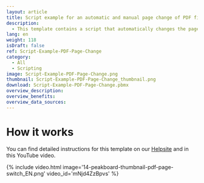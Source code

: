 ```yaml
---
layout: article
title: Script example for an automatic and manual page change of PDF files
description: 
  - This template contains a script that automatically changes the pages of a PDF control. In addition, the pages can also be changed back and forth manually using buttons.
lang: en
weight: 118
isDraft: false
ref: Script-Example-PDF-Page-Change
category:
  - All
  - Scripting
image: Script-Example-PDF-Page-Change.png
thumbnail: Script-Example-PDF-Page-Change_thumbnail.png
download: Script-Example-PDF-Page-Change.pbmx
overview_description:
overview_benefits:
overview_data_sources:
---
```



# How it works
You can find detailed instructions for this template on our [Helpsite](https://help.peakboard.com/scripting/Script%20Templates/en-change-pdf-page.html) and in this YouTube video.

{% include video.html image='14-peakboard-thumbnail-pdf-page-switch_EN.png' video_id='mNjd4ZzBpvs' %}
